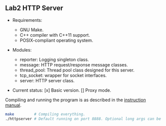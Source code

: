## Lab2 HTTP Server

- Requirements:
    - GNU Make.
    - C++ compiler with C++11 support.
    - POSIX-compliant operating system.

- Modules:
    - reporter: Logging singleton class.
    - message: HTTP request/response message classes.
    - thread_pool: Thread pool class designed for this server.
    - tcp_socket: wrapper for socket interfaces.
    - server: HTTP server class.

- Current status:
    [x] Basic version.
    [] Proxy mode.

Compiling and running the program is as described in the [instruction manual](https://github.com/1989chenguo/CloudComputingLabs/tree/master/Lab2#316-run-your-http-server).

```bash
make         # Compiling everything.
./httpserver # Default running on port 8888. Optional long args can be specified.
```
